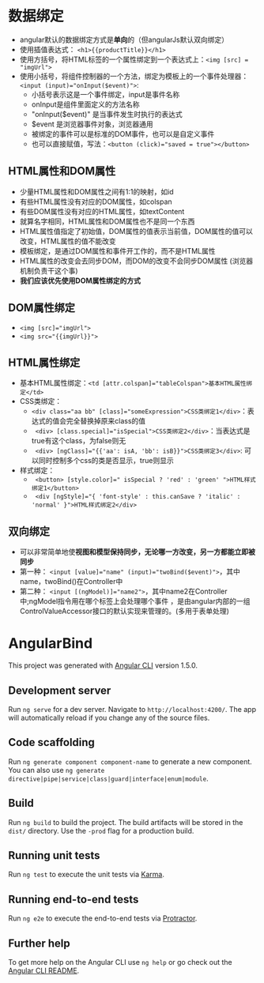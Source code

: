 # 数据绑定

- angular默认的数据绑定方式是**单向**的（但angularJs默认双向绑定）
- 使用插值表达式：  ```<h1>{{productTitle}}</h1>```
- 使用方括号，将HTML标签的一个属性绑定到一个表达式上：```<img [src] = "imgUrl">```
- 使用小括号，将组件控制器的一个方法，绑定为模板上的一个事件处理器：```<input (input)="onInput($event)">```:
  - 小括号表示这是一个事件绑定，input是事件名称
  - onInput是组件里面定义的方法名称
  - "onInput($event)" 是当事件发生时执行的表达式
  - $event 是浏览器事件对象，浏览器通用
  - 被绑定的事件可以是标准的DOM事件，也可以是自定义事件
  - 也可以直接赋值，写法：```<button (click)="saved = true"></button>```

## HTML属性和DOM属性
  - 少量HTML属性和DOM属性之间有1:1的映射，如id
  - 有些HTML属性没有对应的DOM属性，如colspan
  - 有些DOM属性没有对应的HTML属性，如textContent
  - 就算名字相同，HTML属性和DOM属性也不是同一个东西
  - HTML属性值指定了初始值，DOM属性的值表示当前值，DOM属性的值可以改变，HTML属性的值不能改变
  - 模板绑定，是通过DOM属性和事件开工作的，而不是HTML属性
  - HTML属性的改变会去同步DOM，而DOM的改变不会同步DOM属性 (浏览器机制负责干这个事)
  - **我们应该优先使用DOM属性绑定的方式**

## DOM属性绑定
  - ```<img [src]="imgUrl">```
  - ```<img src="{{imgUrl}}">```
 
## HTML属性绑定
  - 基本HTML属性绑定：```<td [attr.colspan]="tableColspan">基本HTML属性绑定</td>```
  - CSS类绑定：
    - ``` <div class="aa bb" [class]="someExpression">CSS类绑定1</div> ```：表达式的值会完全替换掉原来class的值
    - ``` <div> [class.special]="isSpecial">CSS类绑定2</div>```：当表达式是true有这个class，为false则无
    - ``` <div> [ngClass]="{{'aa': isA, 'bb': isB}}">CSS类绑定3</div>```: 可以同时控制多个css的类是否显示，true则显示
  - 样式绑定：
    - ``` <button> [style.color]=" isSpecial ? 'red' : 'green' ">HTML样式绑定1</button>```
    - ``` <div [ngStyle]="{ 'font-style' : this.canSave ? 'italic' : 'normal' }">HTML样式绑定2</div>```

## 双向绑定
  - 可以非常简单地使**视图和模型保持同步，无论哪一方改变，另一方都能立即被同步**
  - 第一种： ```<input [value]="name" (input)="twoBind($event)">```，其中name，twoBind()在Controller中
  - 第二种： ```<input [(ngModel)]="name2">```，其中name2在Controller中;ngModel指令用在哪个标签上会处理哪个事件
  ，是由angular内部的一组ControlValueAccessor接口的默认实现来管理的。(多用于表单处理)
  


# AngularBind

This project was generated with [Angular CLI](https://github.com/angular/angular-cli) version 1.5.0.

## Development server

Run `ng serve` for a dev server. Navigate to `http://localhost:4200/`. The app will automatically reload if you change any of the source files.

## Code scaffolding

Run `ng generate component component-name` to generate a new component. You can also use `ng generate directive|pipe|service|class|guard|interface|enum|module`.

## Build

Run `ng build` to build the project. The build artifacts will be stored in the `dist/` directory. Use the `-prod` flag for a production build.

## Running unit tests

Run `ng test` to execute the unit tests via [Karma](https://karma-runner.github.io).

## Running end-to-end tests

Run `ng e2e` to execute the end-to-end tests via [Protractor](http://www.protractortest.org/).

## Further help

To get more help on the Angular CLI use `ng help` or go check out the [Angular CLI README](https://github.com/angular/angular-cli/blob/master/README.md).
